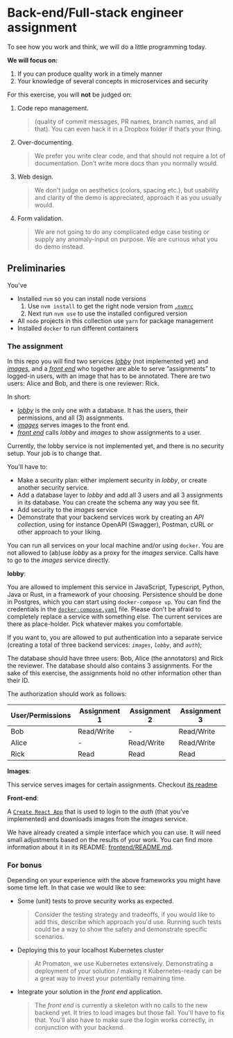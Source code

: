 # Back-end/Full-stack engineer assignment

To see how you work and think, we will do a little programming today.

**We will focus on:**

1. If you can produce quality work in a timely manner
2. Your knowledge of several concepts in microservices and security

For this exercise, you will **not** be judged on:

1. Code repo management.

   > (quality of commit messages, PR names, branch names, and all that). You can
   > even hack it in a Dropbox folder if that’s your thing.

2. Over-documenting.

   > We prefer you write clear code, and that should not require a lot of
   > documentation. Don’t write more docs than you normally would.

3. Web design.

   > We don't judge on aesthetics (colors, spacing etc.), but usability and
   > clarity of the demo is appreciated, approach it as you usually would.

4. Form validation.

   > We are not going to do any complicated edge case testing or supply any
   > anomaly-input on purpose. We are curious what you do demo instead.

## Preliminaries

You've

- Installed `nvm` so you can install node versions
  1. Use `nvm install` to get the right node version from [`.nvmrc`](./.nvmrc)
  2. Next run `nvm use` to use the installed configured version
- All `node` projects in this collection use `yarn` for package management
- Installed `docker` to run different containers

### The assignment

In this repo you will find two services [_lobby_](lobby/) (not implemented yet)
and [_images_](images/), and a [_front end_](frontend/) who together are able to
serve “assignments” to logged-in users, with an image that has to be annotated.
There are two users: Alice and Bob, and there is one reviewer: Rick.

In short:

- [_lobby_](lobby/) is the only one with a database. It has the users, their
  permissions, and all (3) assignments.
- [_images_](images/) serves images to the front end.
- [_front end_](frontend/) calls _lobby_ and _images_ to show assignments to a
  user.

Currently, the lobby service is not implemented yet, and there is no security
setup. Your job is to change that.

You'll have to:

- Make a security plan: either implement security in _lobby_, or create another
  security service.
- Add a database layer to _lobby_ and add all 3 users and all 3 assignments in
  its database. You can create the schema any way you see fit.
- Add security to the _images_ service
- Demonstrate that your backend services work by creating an _API collection_,
  using for instance OpenAPI (Swagger), Postman, cURL or other approach to your
  liking.

You can run all services on your local machine and/or using `docker`. You are
not allowed to (ab)use _lobby_ as a proxy for the _images_ service. Calls have
to go to the _images_ service directly.

**lobby**:

You are allowed to implement this service in JavaScript, Typescript, Python,
Java or Rust, in a framework of your choosing. Persistence should be done in
Postgres, which you can start using `docker-compose up`. You can find the
credentials in the [`docker-compose.yaml`](./docker-compose.yaml) file. Please
don't be afraid to completely replace a service with something else. The current
services are there as place-holder. Pick whatever makes you comfortable.

If you want to, you are allowed to put authentication into a separate service
(creating a total of three backend services: _`images`_, _`lobby`_, and
_`auth`_);

The database should have three users: Bob, Alice (the annotators) and Rick the
reviewer. The database should also contains 3 assignments. For the sake of this
exercise, the assignments hold no other information other than their ID.

The authorization should work as follows:

| User/Permissions | Assignment 1 | Assignment 2 | Assignment 3 |
| ---------------- | ------------ | ------------ | ------------ |
| Bob              | Read/Write   | \-           | Read/Write   |
| Alice            | \-           | Read/Write   | Read/Write   |
| Rick             | Read         | Read         | Read         |

**Images**:

This service serves images for certain assignments. Checkout
[its readme](images/README.md)

**Front-end**:

A [`Create React App`](https://create-react-app.dev/) that is used to login to
the _auth_ (that you've implemented) and downloads images from the _images_
service.

We have already created a simple interface which you can use. It will need small
adjustments based on the results of your work. You can find more information
about it in its README: [frontend/README.md](./frontend/README.md).

### For bonus

Depending on your experience with the above frameworks you might have some time
left. In that case we would like to see:

- Some (unit) tests to prove security works as expected.

  > Consider the testing strategy and tradeoffs, if you would like to add this,
  > describe which approach you'd use. Running such tests could be a way to show
  > the safety and demonstrate specific scenarios.

- Deploying this to your localhost Kubernetes cluster

  > At Promaton, we use Kubernetes extensively. Demonstrating a deployment of
  > your solution / making it Kubernetes-ready can be a great way to invest your
  > potentially remaining time.

- Integrate your solution in the _front end_ application.

  > The _front end_ is currently a skeleton with no calls to the new backend
  > yet. It tries to load images but those fail. You'll have to fix that. You'll
  > also have to make sure the login works correctly, in conjunction with your
  > backend.
